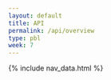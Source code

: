 ```yaml
---
layout: default
title: API
permalink: /api/overview
type: pbl
week: 7
---
```


{% include nav_data.html %}
